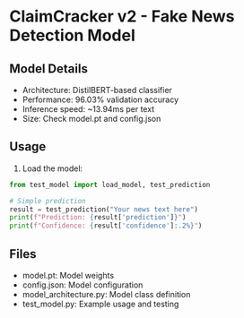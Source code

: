 # ClaimCracker v2 - Fake News Detection Model

## Model Details

- Architecture: DistilBERT-based classifier
- Performance: 96.03% validation accuracy
- Inference speed: ~13.94ms per text
- Size: Check model.pt and config.json

## Usage

1. Load the model:

```python
from test_model import load_model, test_prediction

# Simple prediction
result = test_prediction("Your news text here")
print(f"Prediction: {result['prediction']}")
print(f"Confidence: {result['confidence']:.2%}")
```

## Files

- model.pt: Model weights
- config.json: Model configuration
- model_architecture.py: Model class definition
- test_model.py: Example usage and testing
